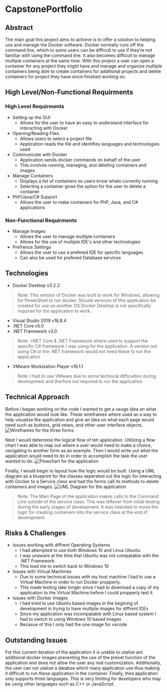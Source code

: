 # CapstonePortfolio
## Abstract
  The main goal this project aims to achieve is to offer a solution to helping use and manage the Docker software. Docker normally runs off the command line, which to some users can be difficult to use if they’re not familiar with using the command line. It also becomes difficult to manage multiple containers at the same time. With this project a user can open a container for any project they might have and manage and organize multiple containers being able to create containers for additional projects and delete containers for project they have since finished working on. 
## High Level/Non-Functional Requirments
### High Level Requirments
- Setting up the GUI
  - Allows for the user to have an easy to understand interface for interacting with Docker
- Opening/Reading Files
  - Allows users to select a project file
  - Application reads the file and identifies languages and technologies used
- Communicate with Docker
  - Application sends docker commands on behalf of the user
  - This involves running, managing, and deleting containers and images
- Manage Containers
  - Displays a list of containers so users know whats currently running
  - Selecting a container gives the option for the user to delete a container
- PhP/Java/C# Support
  - Allows the user to make containers for PhP, Java, and C# applications
### Non-Functional Requirments
- Manage Images
  - Allows the user to manage multiple containers
  - Allows for the use of multiple IDE's and other technologies
- Prefrence Settings
  - Allows the user to use a prefered IDE for specific languages
  - Can also be used for prefered Database services
## Technologies
- Docker Desktop v3.2.2
> Note: This version of Docker was built to work for Windows, allowing for PowerShell to run docker.
> Should versions of this application be created for use on another OS Docker Desktop is not specifically
> required for the application to work.
- Visual Studio 2019 v16.8.4
- .NET Core v5.0
- .NET Framework v3.0
> Note: >NET Core & .NET Framework where used to support the specific C# framework I was using for the application.
> A version not using C# or the .NET framework would not need these to run the application
- VMware Workstation Player v16.1.1
> Note: I had to use VMware due to some technical difficulties during development and therfore not required to run the application
## Technical Approach
Before I began working on the code I wanted to get a vauge idea on what the application would look like. These wireframes where used as a way to help visualize the application and give an idea on what each page would need such as buttons, grid veiws, and other user interface objects.
![Wireframes for the three forms](https://github.com/dandrewboy/CapstonePortfolio/blob/main/DockerGUI%20V.2.png)

Next I would determine the logical flow of teh application. Utilizing a flow chart I was able to map out where a user would need to make a choice, navigating to another form as an example. Then I would write out what the application would need to do in order to accomplish the task the user wanted to do.
![Flowchart for the application](https://github.com/dandrewboy/CapstonePortfolio/blob/main/DockerGUICoreFunctionFlowchart.png)

Finally, I would begin to layout how the logic would be built. Using a UML diagram as a blueprint for the classes seperated out the logic for interacting with Docker to a Service class and had the forms call its methods to delete containers and images.
![UML Diagram for the application](https://github.com/dandrewboy/CapstonePortfolio/blob/main/MainWindowUML%20(1).png)
> Note: The Main Page of the application makes calls to the Command Line outside of the service class. This was leftover from initial testing during the early stages of
> development. It was intended to move the logic for creating containers into the service class at the end of development.
## Risks & Challenges
- Issues working with diffrent Operating Systems
  - I had attempted to use both Windows 10 and Linux Ubuntu
  - I was unaware at the time that Ubuntu was not compatable with the .NET Framework
  - This lead me to switch back to Windows 10
- Issues with Virtual Machines
  - Due to some technical issues with my host machine I had to use a Virtual Machine in order to run Docker propperly.
  - This made testing take longer since I had to download a copy of my application to the Virtual Machine before I could propperly test it.
- Issues with Docker Images
  - I had tried to use Ubuntu based images in the begining of development in trying to have multiple images for diffrent IDEs
  -  Since my application was incompatable with Linux based system I had to switch to using Windows 10 based images
  -  Becasue of this I only had the one image for vscode
## Outstanding Issues
For this current iteration of tha application it is unable to utalize ant additional docker images preventing the use of the preset function of the application and does not allow the user any real customization. Additionally, the user can not utalize a databse which many application use thus making it difficult to run these application in the container. Finally, thes application only supports three languages. This is very limiting for developers who may be using other languages such as C++ or JavaScript.
